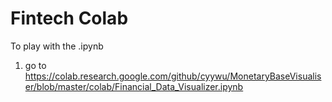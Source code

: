 # Fintech Colab

To play with the .ipynb
1. go to https://colab.research.google.com/github/cyywu/MonetaryBaseVisualiser/blob/master/colab/Financial_Data_Visualizer.ipynb

